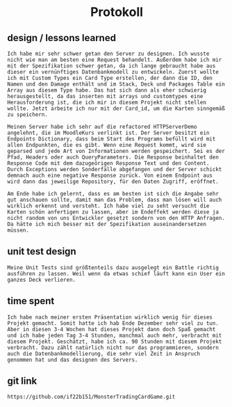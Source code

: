 
# <center>Protokoll</center>

## design / lessons learned

    Ich habe mir sehr schwer getan den Server zu designen. Ich wusste nicht wie man am besten eine Request behandelt. Außerdem habe ich mir mit der Spezifikation schwer getan, da ich lange gebraucht habe aus dieser ein vernünftiges Datenbankmodell zu entwickeln. Zuerst wollte ich mit Custom Types ein Card Type erstellen, der dann die ID, den Namen und den Damage enthält und im Stack, Deck und Packages Table ein Array aus diesem Type habe. Das hat sich dann als eher schwierig  herausgestellt, da das inserten mit arrays und customtypes eine Herausforderung ist, die ich mir in diesem Projekt nicht stellen wollte. Jetzt arbeite ich nur mit der Card_id, um die Karten sinngemäß zu speichern. 

    Meinen Server habe ich sehr auf die refactored HTTPServerDemo angelehnt, die im MoodleKurs verlinkt ist. Der Server besitzt ein Endpoints Dictionary, dass beim Start des Programs befüllt wird mit allen Endpunkten, die es gibt. Wenn eine Request kommt, wird sie geparsed und jede Art von Informationen werden gespeichert. Sei es der Pfad, Headers oder auch QueryParameters. Die Response beinhaltet den Response Code mit dem dazugeörigen Response Text und den Content. Durch Exceptions werden Sonderfälle abgefangen und der Server schickt demnach auch eine negative Response zurück. Von einem Endpoint aus wird dann das jeweilige Repository, für den Daten Zugriff, eröffnet.

    Am Ende habe ich gelernt, dass es am besten ist sich die Angabe sehr gut anschauen sollte, damit man das Problem, dass man lösen will auch wirklich erkennt und versteht. Ich habe viel zu seht versucht die Karten schön anfertigen zu lassen, aber im Endeffekt werden diese ja nicht random von uns Entwickler gesetzt sondern von den HTTP Anfragen. Da hätte ich mich besser mit der Spezifikation auseinandersetzen müssen.
 
## unit test design

    Meine Unit Tests sind größtenteils dazu ausgelegt ein Battle richtig ausführen zu lassen. Weil wenn da etwas schief läuft kann ein User ein ganzes Deck verlieren. 

## time spent

    Ich habe nach meiner ersten Präsentation wirklich wenig für dieses Projekt gemacht. Somit hatte ich hab Ende Dezember sehr viel zu tun. Aber in diesen 3-4 Wochen hat dieses Projekt dann doch Spaß gemacht und ich habe jeden Tag 3-4 Stunden, manchmal auch mehr, verbracht mit diesem Projekt. Geschätzt, habe ich ca. 90 Stunden mit diesem Projekt verbracht. Dazu zählt natürlich nicht nur das programmieren, sondern auch die Datenbankmodellierung, die sehr viel Zeit in Anspruch genommen hat und das designen des Servers.

## git link

    https://github.com/if22b151/MonsterTradingCardGame.git
